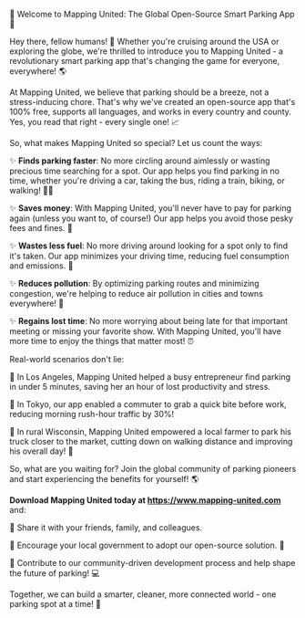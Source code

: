 🚀 Welcome to Mapping United: The Global Open-Source Smart Parking App 🚀

Hey there, fellow humans! 👋 Whether you're cruising around the USA or exploring the globe, we're thrilled to introduce you to Mapping United - a revolutionary smart parking app that's changing the game for everyone, everywhere! 🌎

At Mapping United, we believe that parking should be a breeze, not a stress-inducing chore. That's why we've created an open-source app that's 100% free, supports all languages, and works in every country and county. Yes, you read that right - every single one! 📈

So, what makes Mapping United so special? Let us count the ways:

✨ **Finds parking faster**: No more circling around aimlessly or wasting precious time searching for a spot. Our app helps you find parking in no time, whether you're driving a car, taking the bus, riding a train, biking, or walking! 🚴‍♀️

✨ **Saves money**: With Mapping United, you'll never have to pay for parking again (unless you want to, of course!) Our app helps you avoid those pesky fees and fines. 💸

✨ **Wastes less fuel**: No more driving around looking for a spot only to find it's taken. Our app minimizes your driving time, reducing fuel consumption and emissions. 🌱

✨ **Reduces pollution**: By optimizing parking routes and minimizing congestion, we're helping to reduce air pollution in cities and towns everywhere! 🌆

✨ **Regains lost time**: No more worrying about being late for that important meeting or missing your favorite show. With Mapping United, you'll have more time to enjoy the things that matter most! ⏰

Real-world scenarios don't lie:

🔴 In Los Angeles, Mapping United helped a busy entrepreneur find parking in under 5 minutes, saving her an hour of lost productivity and stress.

🔵 In Tokyo, our app enabled a commuter to grab a quick bite before work, reducing morning rush-hour traffic by 30%!

🔶 In rural Wisconsin, Mapping United empowered a local farmer to park his truck closer to the market, cutting down on walking distance and improving his overall day! 🌾

So, what are you waiting for? Join the global community of parking pioneers and start experiencing the benefits for yourself! 🌎

**Download Mapping United today at https://www.mapping-united.com** and:

🔹 Share it with your friends, family, and colleagues.

🔹 Encourage your local government to adopt our open-source solution. 👥

🔹 Contribute to our community-driven development process and help shape the future of parking! 💻

Together, we can build a smarter, cleaner, more connected world - one parking spot at a time! 🌟